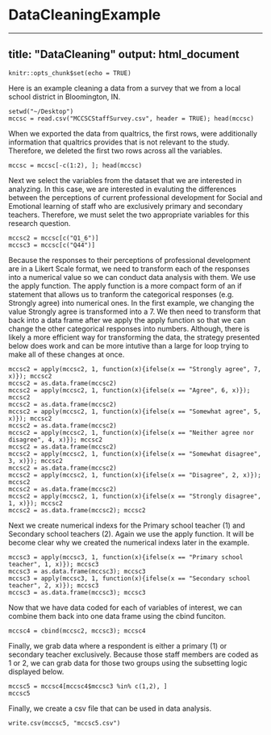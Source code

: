 # DataCleaningExample
---
title: "DataCleaning"
output: html_document
---

```{r setup, include=FALSE}
knitr::opts_chunk$set(echo = TRUE)
```
Here is an example cleaning a data from a survey that we from a local school district in Bloomington, IN.  
```{r}
setwd("~/Desktop")
mccsc = read.csv("MCCSCStaffSurvey.csv", header = TRUE); head(mccsc)
```
When we exported the data from qualtrics, the first rows, were additionally information that qualtrics provides that is not relevant to the study.  Therefore, we deleted the first two rows across all the variables.
```{r}
mccsc = mccsc[-c(1:2), ]; head(mccsc)
```
Next we select the variables from the dataset that we are interested in analyzing.  In this case, we are interested in evaluting the differences between the perceptions of current professional development for Social and Emotional learning of staff who are exclusively primary and secondary teachers.  Therefore, we must selet the two appropriate variables for this research question.  

```{r}
mccsc2 = mccsc[c("Q1_6")]
mccsc3 = mccsc[c("Q44")]
```
Because the responses to their perceptions of professional development are in a Likert Scale format, we need to transform each of the responses into a numerical value so we can conduct data analysis with them.  We use the apply function.  The apply function is a more compact form of an if statement that allows us to tranform the categorical responses (e.g. Strongly agree) into numerical ones.  In the first example, we changing the value Strongly agree is transformed into a 7.  We then need to transform that back into a data frame after we apply the apply function so that we can change the other categorical responses into numbers.  Although, there is likely a more efficient way for transforming the data, the strategy presented below does work and can be more intutive than a large for loop trying to make all of these changes at once. 
```{r}
mccsc2 = apply(mccsc2, 1, function(x){ifelse(x == "Strongly agree", 7, x)}); mccsc2
mccsc2 = as.data.frame(mccsc2)
mccsc2 = apply(mccsc2, 1, function(x){ifelse(x == "Agree", 6, x)}); mccsc2
mccsc2 = as.data.frame(mccsc2)
mccsc2 = apply(mccsc2, 1, function(x){ifelse(x == "Somewhat agree", 5, x)}); mccsc2
mccsc2 = as.data.frame(mccsc2)
mccsc2 = apply(mccsc2, 1, function(x){ifelse(x == "Neither agree nor disagree", 4, x)}); mccsc2
mccsc2 = as.data.frame(mccsc2)
mccsc2 = apply(mccsc2, 1, function(x){ifelse(x == "Somewhat disagree", 3, x)}); mccsc2
mccsc2 = as.data.frame(mccsc2)
mccsc2 = apply(mccsc2, 1, function(x){ifelse(x == "Disagree", 2, x)}); mccsc2
mccsc2 = as.data.frame(mccsc2)
mccsc2 = apply(mccsc2, 1, function(x){ifelse(x == "Strongly disagree", 1, x)}); mccsc2
mccsc2 = as.data.frame(mccsc2); mccsc2
```
Next we create numerical indexs for the Primary school teacher (1) and Secondary school teachers (2).  Again we use the apply function.  It will be become clear why we created the numerical indexs later in the example.

```{r}
mccsc3 = apply(mccsc3, 1, function(x){ifelse(x == "Primary school teacher", 1, x)}); mccsc3
mccsc3 = as.data.frame(mccsc3); mccsc3
mccsc3 = apply(mccsc3, 1, function(x){ifelse(x == "Secondary school teacher", 2, x)}); mccsc3
mccsc3 = as.data.frame(mccsc3); mccsc3
```
Now that we have data coded for each of variables of interest, we can combine them back into one data frame using the cbind funciton.
```{r}
mccsc4 = cbind(mccsc2, mccsc3); mccsc4
```
Finally, we grab data where a respondent is either a primary (1) or secondary teacher exclusively.  Because those staff members are coded as 1 or 2, we can grab data for those two groups using the subsetting logic displayed below.
```{r}
mccsc5 = mccsc4[mccsc4$mccsc3 %in% c(1,2), ]
mccsc5
```
Finally, we create a csv file that can be used in data analysis.
```{r}
write.csv(mccsc5, "mccsc5.csv")
```







